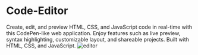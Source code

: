 # Code-Editor
Create, edit, and preview HTML, CSS, and JavaScript code in real-time with this CodePen-like web application. Enjoy features such as live preview, syntax highlighting, customizable layout, and shareable projects. Built with HTML, CSS, and JavaScript.
![editor](https://github.com/IshaJain1408/Code-Editor/assets/116328120/4948ad33-f33c-4b68-af63-165efc714725)
